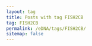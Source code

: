 ```yaml
---
layout: tag
title: Posts with tag FISH2CB
tag: FISH2CB
permalink: /eDNA/tags/FISH2CB/
sitemap: false
---
```

